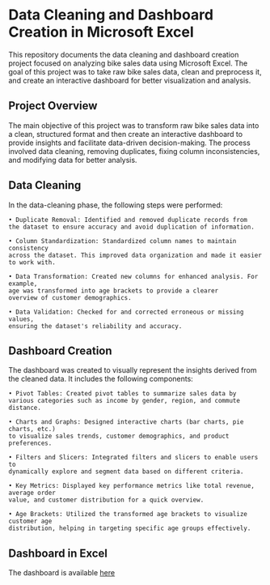 # Data Cleaning and Dashboard Creation in Microsoft Excel

This repository documents the data cleaning and dashboard creation project focused on analyzing bike sales data using Microsoft Excel. The goal of this project was to take raw bike sales data, clean and preprocess it, and create an interactive dashboard for better visualization and analysis.

## Project Overview
The main objective of this project was to transform raw bike sales data into a clean, structured format and then create an interactive dashboard to provide insights and facilitate data-driven decision-making. The process involved data cleaning, removing duplicates, fixing column inconsistencies, and modifying data for better analysis.

## Data Cleaning
In the data-cleaning phase, the following steps were performed:

    • Duplicate Removal: Identified and removed duplicate records from
    the dataset to ensure accuracy and avoid duplication of information.

    • Column Standardization: Standardized column names to maintain consistency
    across the dataset. This improved data organization and made it easier to work with.

    • Data Transformation: Created new columns for enhanced analysis. For example,
    age was transformed into age brackets to provide a clearer
    overview of customer demographics.

    • Data Validation: Checked for and corrected erroneous or missing values, 
    ensuring the dataset's reliability and accuracy.

## Dashboard Creation
The dashboard was created to visually represent the insights derived from the cleaned data. It includes the following components:

    • Pivot Tables: Created pivot tables to summarize sales data by 
    various categories such as income by gender, region, and commute distance.

    • Charts and Graphs: Designed interactive charts (bar charts, pie charts, etc.)
    to visualize sales trends, customer demographics, and product preferences.

    • Filters and Slicers: Integrated filters and slicers to enable users to
    dynamically explore and segment data based on different criteria.

    • Key Metrics: Displayed key performance metrics like total revenue, average order 
    value, and customer distribution for a quick overview.

    • Age Brackets: Utilized the transformed age brackets to visualize customer age
    distribution, helping in targeting specific age groups effectively.

## Dashboard in Excel
The dashboard is available [here](https://github.com/sarahbrans/ExcelDataProject/blob/main/Bike%20Sales%20Dashboard(Excel).png)


